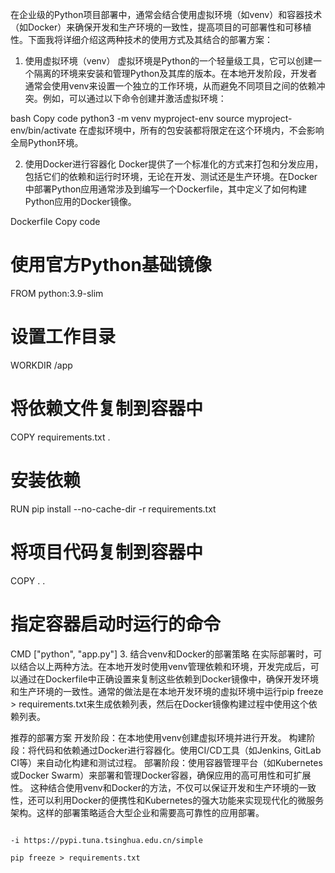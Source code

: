 在企业级的Python项目部署中，通常会结合使用虚拟环境（如venv）和容器技术（如Docker）来确保开发和生产环境的一致性，提高项目的可部署性和可移植性。下面我将详细介绍这两种技术的使用方式及其结合的部署方案：

1. 使用虚拟环境（venv）
虚拟环境是Python的一个轻量级工具，它可以创建一个隔离的环境来安装和管理Python及其库的版本。在本地开发阶段，开发者通常会使用venv来设置一个独立的工作环境，从而避免不同项目之间的依赖冲突。例如，可以通过以下命令创建并激活虚拟环境：

bash
Copy code
python3 -m venv myproject-env
source myproject-env/bin/activate
在虚拟环境中，所有的包安装都将限定在这个环境内，不会影响全局Python环境。

2. 使用Docker进行容器化
Docker提供了一个标准化的方式来打包和分发应用，包括它们的依赖和运行时环境，无论在开发、测试还是生产环境。在Docker中部署Python应用通常涉及到编写一个Dockerfile，其中定义了如何构建Python应用的Docker镜像。

Dockerfile
Copy code
# 使用官方Python基础镜像
FROM python:3.9-slim

# 设置工作目录
WORKDIR /app

# 将依赖文件复制到容器中
COPY requirements.txt .

# 安装依赖
RUN pip install --no-cache-dir -r requirements.txt

# 将项目代码复制到容器中
COPY . .

# 指定容器启动时运行的命令
CMD ["python", "app.py"]
3. 结合venv和Docker的部署策略
在实际部署时，可以结合以上两种方法。在本地开发时使用venv管理依赖和环境，开发完成后，可以通过在Dockerfile中正确设置来复制这些依赖到Docker镜像中，确保开发环境和生产环境的一致性。通常的做法是在本地开发环境的虚拟环境中运行pip freeze > requirements.txt来生成依赖列表，然后在Docker镜像构建过程中使用这个依赖列表。

推荐的部署方案
开发阶段：在本地使用venv创建虚拟环境并进行开发。
构建阶段：将代码和依赖通过Docker进行容器化。使用CI/CD工具（如Jenkins, GitLab CI等）来自动化构建和测试过程。
部署阶段：使用容器管理平台（如Kubernetes或Docker Swarm）来部署和管理Docker容器，确保应用的高可用性和可扩展性。
这种结合使用venv和Docker的方法，不仅可以保证开发和生产环境的一致性，还可以利用Docker的便携性和Kubernetes的强大功能来实现现代化的微服务架构。这样的部署策略适合大型企业和需要高可靠性的应用部署。


```shell

-i https://pypi.tuna.tsinghua.edu.cn/simple

pip freeze > requirements.txt
```



